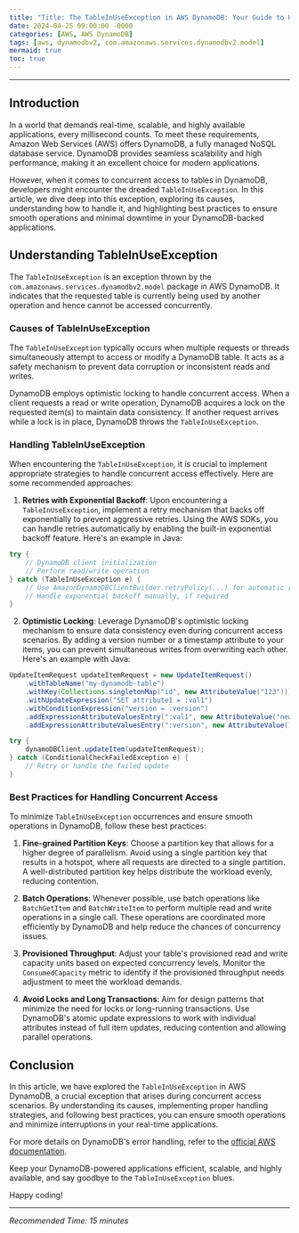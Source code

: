 ```yaml
---
title: "Title: The TableInUseException in AWS DynamoDB: Your Guide to Handling Concurrent Access in Real-Time Applications"
date: 2024-04-25 09:00:00 -0000
categories: [AWS, AWS DynamoDB]
tags: [aws, dynamodbv2, com.amazonaws.services.dynamodbv2.model]
mermaid: true
toc: true
---
```



---

## Introduction

In a world that demands real-time, scalable, and highly available applications, every millisecond counts. To meet these requirements, Amazon Web Services (AWS) offers DynamoDB, a fully managed NoSQL database service. DynamoDB provides seamless scalability and high performance, making it an excellent choice for modern applications.

However, when it comes to concurrent access to tables in DynamoDB, developers might encounter the dreaded `TableInUseException`. In this article, we dive deep into this exception, exploring its causes, understanding how to handle it, and highlighting best practices to ensure smooth operations and minimal downtime in your DynamoDB-backed applications.

## Understanding TableInUseException

The `TableInUseException` is an exception thrown by the `com.amazonaws.services.dynamodbv2.model` package in AWS DynamoDB. It indicates that the requested table is currently being used by another operation and hence cannot be accessed concurrently.

### Causes of TableInUseException

The `TableInUseException` typically occurs when multiple requests or threads simultaneously attempt to access or modify a DynamoDB table. It acts as a safety mechanism to prevent data corruption or inconsistent reads and writes.

DynamoDB employs optimistic locking to handle concurrent access. When a client requests a read or write operation, DynamoDB acquires a lock on the requested item(s) to maintain data consistency. If another request arrives while a lock is in place, DynamoDB throws the `TableInUseException`.

### Handling TableInUseException

When encountering the `TableInUseException`, it is crucial to implement appropriate strategies to handle concurrent access effectively. Here are some recommended approaches:

1. **Retries with Exponential Backoff**: Upon encountering a `TableInUseException`, implement a retry mechanism that backs off exponentially to prevent aggressive retries. Using the AWS SDKs, you can handle retries automatically by enabling the built-in exponential backoff feature. Here's an example in Java:

```java
try {
    // DynamoDB client initialization
    // Perform read/write operation
} catch (TableInUseException e) {
    // Use AmazonDynamoDBClientBuilder.retryPolicy(...) for automatic retries
    // Handle exponential backoff manually, if required
}
```

2. **Optimistic Locking**: Leverage DynamoDB's optimistic locking mechanism to ensure data consistency even during concurrent access scenarios. By adding a version number or a timestamp attribute to your items, you can prevent simultaneous writes from overwriting each other. Here's an example with Java:

```java
UpdateItemRequest updateItemRequest = new UpdateItemRequest()
    .withTableName("my-dynamodb-table")
    .withKey(Collections.singletonMap("id", new AttributeValue("123")))
    .withUpdateExpression("SET attribute1 = :val1")
    .withConditionExpression("version = :version")
    .addExpressionAttributeValuesEntry(":val1", new AttributeValue("new-value"))
    .addExpressionAttributeValuesEntry(":version", new AttributeValue().withN("1"));

try {
    dynamoDBClient.updateItem(updateItemRequest);
} catch (ConditionalCheckFailedException e) {
    // Retry or handle the failed update
}
```

### Best Practices for Handling Concurrent Access

To minimize `TableInUseException` occurrences and ensure smooth operations in DynamoDB, follow these best practices:

1. **Fine-grained Partition Keys**: Choose a partition key that allows for a higher degree of parallelism. Avoid using a single partition key that results in a hotspot, where all requests are directed to a single partition. A well-distributed partition key helps distribute the workload evenly, reducing contention.

2. **Batch Operations**: Whenever possible, use batch operations like `BatchGetItem` and `BatchWriteItem` to perform multiple read and write operations in a single call. These operations are coordinated more efficiently by DynamoDB and help reduce the chances of concurrency issues.

3. **Provisioned Throughput**: Adjust your table's provisioned read and write capacity units based on expected concurrency levels. Monitor the `ConsumedCapacity` metric to identify if the provisioned throughput needs adjustment to meet the workload demands.

4. **Avoid Locks and Long Transactions**: Aim for design patterns that minimize the need for locks or long-running transactions. Use DynamoDB's atomic update expressions to work with individual attributes instead of full item updates, reducing contention and allowing parallel operations.

## Conclusion

In this article, we have explored the `TableInUseException` in AWS DynamoDB, a crucial exception that arises during concurrent access scenarios. By understanding its causes, implementing proper handling strategies, and following best practices, you can ensure smooth operations and minimize interruptions in your real-time applications.

For more details on DynamoDB's error handling, refer to the [official AWS documentation](https://docs.aws.amazon.com/amazondynamodb/latest/developerguide/Programming.Errors.html).

Keep your DynamoDB-powered applications efficient, scalable, and highly available, and say goodbye to the `TableInUseException` blues.

Happy coding!

---
*Recommended Time: 15 minutes*